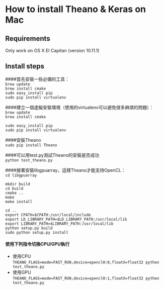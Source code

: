 How to install Theano & Keras on Mac
===

Requirements
----
Only work on OS X EI Capitan (version 10.11.1)      

Install steps
---

####首先安裝一些必備的工具：      
`brew update`            
`brew install cmake`      
`sudo easy_install pip`      
`sudo pip install virtualenv`      

####建立一個虛擬安裝環境（使用的virtualenv可以避免很多麻煩的問題）：      
`brew update`      
`brew install cmake`      
 
`sudo easy_install pip`      
`sudo pip install virtualenv`      
      
####安裝Theano      
`sudo pip install Theano`      
      
####可以用test.py測試Theano的安裝是否成功      
`python test_theano.py`      
      
####接著安裝libgpuarray，這樣Theano才能支持OpenCL：      
`cd libgpuarray`      
 
`mkdir build`      
`cd build`      
`cmake ..`      
`make`      
`make install`      
 
`cd ..`      
`export CPATH=$CPATH:/usr/local/include`      
`export LD_LIBRARY_PATH=$LD_LIBRARY_PATH:/usr/local/lib`      
`export LIBRARY_PATH=$LIBRARY_PATH:/usr/local/lib`      
`python setup.py build`      
`sudo python setup.py install`      


#### 使用下列指令切換CPU/GPU執行
* 使用CPU      
`THEANO_FLAGS=mode=FAST_RUN,device=opencl0:0,floatX=float32 python test_theano.py`
* 使用GPU      
`THEANO_FLAGS=mode=FAST_RUN,device=opencl0:1,floatX=float32 python test_theano.py`
